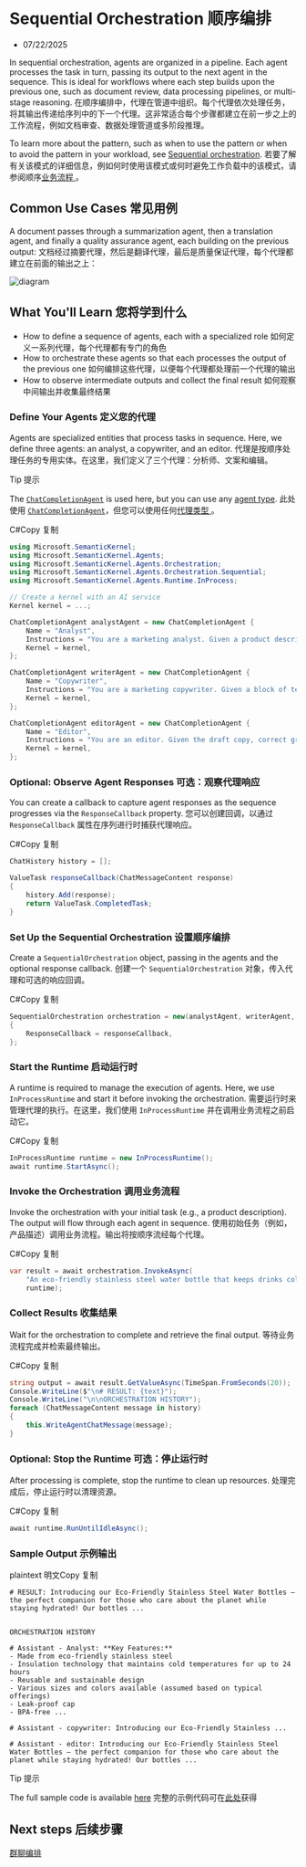 # Sequential Orchestration  顺序编排

- 07/22/2025





In sequential orchestration, agents are organized in a pipeline. Each agent processes the task in turn, passing its output to the next agent in the sequence. This is ideal for workflows where each step builds upon the previous one, such as document review, data processing pipelines, or multi-stage reasoning.
在顺序编排中，代理在管道中组织。每个代理依次处理任务，将其输出传递给序列中的下一个代理。这非常适合每个步骤都建立在前一步之上的工作流程，例如文档审查、数据处理管道或多阶段推理。

To learn more about the pattern, such as when to use the pattern or when to avoid the pattern in your workload, see [Sequential orchestration](https://learn.microsoft.com/en-us/azure/architecture/ai-ml/guide/ai-agent-design-patterns#sequential-orchestration).
若要了解有关该模式的详细信息，例如何时使用该模式或何时避免工作负载中的该模式，请参阅顺序[业务流程 ](https://learn.microsoft.com/en-us/azure/architecture/ai-ml/guide/ai-agent-design-patterns#sequential-orchestration)。



## Common Use Cases  常见用例

A document passes through a summarization agent, then a translation agent, and finally a quality assurance agent, each building on the previous output:
文档经过摘要代理，然后是翻译代理，最后是质量保证代理，每个代理都建立在前面的输出之上：

![diagram](https://learn.microsoft.com/en-us/semantic-kernel/media/multi-agent-sequential.png)



## What You'll Learn  您将学到什么

- How to define a sequence of agents, each with a specialized role
  如何定义一系列代理，每个代理都有专门的角色
- How to orchestrate these agents so that each processes the output of the previous one
  如何编排这些代理，以便每个代理都处理前一个代理的输出
- How to observe intermediate outputs and collect the final result
  如何观察中间输出并收集最终结果



### Define Your Agents  定义您的代理

Agents are specialized entities that process tasks in sequence. Here, we define three agents: an analyst, a copywriter, and an editor.
代理是按顺序处理任务的专用实体。在这里，我们定义了三个代理：分析师、文案和编辑。

 Tip  提示

The [`ChatCompletionAgent`](https://learn.microsoft.com/en-us/semantic-kernel/frameworks/agent/agent-types/chat-completion-agent) is used here, but you can use any [agent type](https://learn.microsoft.com/en-us/semantic-kernel/frameworks/agent/agent-architecture#agent-types-in-semantic-kernel).
此处使用 [`ChatCompletionAgent`](https://learn.microsoft.com/en-us/semantic-kernel/frameworks/agent/agent-types/chat-completion-agent)，但您可以使用任何[代理类型 ](https://learn.microsoft.com/en-us/semantic-kernel/frameworks/agent/agent-architecture#agent-types-in-semantic-kernel)。

C#Copy  复制

```csharp
using Microsoft.SemanticKernel;
using Microsoft.SemanticKernel.Agents;
using Microsoft.SemanticKernel.Agents.Orchestration;
using Microsoft.SemanticKernel.Agents.Orchestration.Sequential;
using Microsoft.SemanticKernel.Agents.Runtime.InProcess;

// Create a kernel with an AI service
Kernel kernel = ...;

ChatCompletionAgent analystAgent = new ChatCompletionAgent {
    Name = "Analyst",
    Instructions = "You are a marketing analyst. Given a product description, identify:\n- Key features\n- Target audience\n- Unique selling points",
    Kernel = kernel,
};

ChatCompletionAgent writerAgent = new ChatCompletionAgent {
    Name = "Copywriter",
    Instructions = "You are a marketing copywriter. Given a block of text describing features, audience, and USPs, compose a compelling marketing copy (like a newsletter section) that highlights these points. Output should be short (around 150 words), output just the copy as a single text block.",
    Kernel = kernel,
};

ChatCompletionAgent editorAgent = new ChatCompletionAgent {
    Name = "Editor",
    Instructions = "You are an editor. Given the draft copy, correct grammar, improve clarity, ensure consistent tone, give format and make it polished. Output the final improved copy as a single text block.",
    Kernel = kernel,
};
```



### Optional: Observe Agent Responses 可选：观察代理响应

You can create a callback to capture agent responses as the sequence progresses via the `ResponseCallback` property.
您可以创建回调，以通过 `ResponseCallback` 属性在序列进行时捕获代理响应。

C#Copy  复制

```csharp
ChatHistory history = [];

ValueTask responseCallback(ChatMessageContent response)
{
    history.Add(response);
    return ValueTask.CompletedTask;
}
```



### Set Up the Sequential Orchestration 设置顺序编排

Create a `SequentialOrchestration` object, passing in the agents and the optional response callback.
创建一个 `SequentialOrchestration` 对象，传入代理和可选的响应回调。

C#Copy  复制

```csharp
SequentialOrchestration orchestration = new(analystAgent, writerAgent, editorAgent)
{
    ResponseCallback = responseCallback,
};
```



### Start the Runtime  启动运行时

A runtime is required to manage the execution of agents. Here, we use `InProcessRuntime` and start it before invoking the orchestration.
需要运行时来管理代理的执行。在这里，我们使用 `InProcessRuntime` 并在调用业务流程之前启动它。

C#Copy  复制

```csharp
InProcessRuntime runtime = new InProcessRuntime();
await runtime.StartAsync();
```



### Invoke the Orchestration  调用业务流程

Invoke the orchestration with your initial task (e.g., a product description). The output will flow through each agent in sequence.
使用初始任务（例如，产品描述）调用业务流程。输出将按顺序流经每个代理。

C#Copy  复制

```csharp
var result = await orchestration.InvokeAsync(
    "An eco-friendly stainless steel water bottle that keeps drinks cold for 24 hours",
    runtime);
```



### Collect Results  收集结果

Wait for the orchestration to complete and retrieve the final output.
等待业务流程完成并检索最终输出。

C#Copy  复制

```csharp
string output = await result.GetValueAsync(TimeSpan.FromSeconds(20));
Console.WriteLine($"\n# RESULT: {text}");
Console.WriteLine("\n\nORCHESTRATION HISTORY");
foreach (ChatMessageContent message in history)
{
    this.WriteAgentChatMessage(message);
}
```



### Optional: Stop the Runtime 可选：停止运行时

After processing is complete, stop the runtime to clean up resources.
处理完成后，停止运行时以清理资源。

C#Copy  复制

```csharp
await runtime.RunUntilIdleAsync();
```



### Sample Output  示例输出

plaintext  明文Copy  复制

```plaintext
# RESULT: Introducing our Eco-Friendly Stainless Steel Water Bottles – the perfect companion for those who care about the planet while staying hydrated! Our bottles ...


ORCHESTRATION HISTORY

# Assistant - Analyst: **Key Features:**
- Made from eco-friendly stainless steel
- Insulation technology that maintains cold temperatures for up to 24 hours
- Reusable and sustainable design
- Various sizes and colors available (assumed based on typical offerings)
- Leak-proof cap
- BPA-free ...

# Assistant - copywriter: Introducing our Eco-Friendly Stainless ...

# Assistant - editor: Introducing our Eco-Friendly Stainless Steel Water Bottles – the perfect companion for those who care about the planet while staying hydrated! Our bottles ...
```

 Tip  提示

The full sample code is available [here](https://github.com/microsoft/semantic-kernel/blob/main/dotnet/samples/GettingStartedWithAgents/Orchestration/Step02_Sequential.cs)
完整的示例代码可在[此处](https://github.com/microsoft/semantic-kernel/blob/main/dotnet/samples/GettingStartedWithAgents/Orchestration/Step02_Sequential.cs)获得



## Next steps  后续步骤

[  群聊编排](https://learn.microsoft.com/en-us/semantic-kernel/frameworks/agent/agent-orchestration/group-chat)